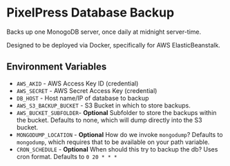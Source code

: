PixelPress Database Backup
==========================

Backs up one MonogoDB server, once daily at midnight server-time.

Designed to be deployed via Docker, specifically for AWS ElasticBeanstalk.

## Environment Variables

- `AWS_AKID` - AWS Access Key ID (credential)
- `AWS_SECRET` - AWS Secret Access Key (credential)
- `DB_HOST` - Host name/IP of database to backup
- `AWS_S3_BACKUP_BUCKET` - S3 Bucket in which to store backups.
- `AWS_BUCKET_SUBFOLDER`- **Optional** Subfolder to store the backups within the bucket. Defaults to none, which will dump directly into the S3 bucket.
- `MONGODUMP_LOCATION` - **Optional** How do we invoke `mongodump`? Defaults to `mongodump`, which requires that to be available on your path variable.
- `CRON_SCHEDULE` - **Optional** When should this try to backup the db? Uses cron format. Defaults to `0 20 * * *`
